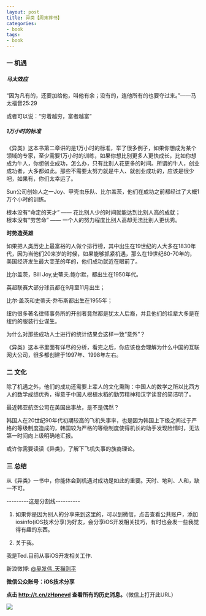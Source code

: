 ```yaml
---
layout: post  
title: 异类【周末荐书】
categories:  
- book  
tags:    
- book    
---   
```



### 一 机遇 ##

#####   马太效应

“因为凡有的，还要加给他，叫他有余；没有的，连他所有的也要夺过来。”——马太福音25:29

或者可以说：“穷着越穷，富者越富”

 
##### 1万小时的标准
《异类》这本书第二章讲的是1万小时的标准，举了很多例子，如果你想成为某个领域的专家，至少需要1万小时的训练，如果你想比别更多人更快成长，比如你想成为牛人，你想创业成功，怎么办，只有比别人花更多的时间。所谓的牛人，创业成功者，大多都如此。那些不需要太努力就是牛人、就创业成功的，应该是很少吧，如果有，你们太幸运了。

Sun公司创始人之一Joy、甲壳虫乐队、比尔盖茨，他们在成功之前都经过了大概1万个小时的训练。

根本没有“命定的天才” ——  花比别人少的时间就能达到比别人高的成就；  
根本没有“劳苦命”    ——   一个人的努力程度比别人高却无法比别人更优秀。


**时势造英雄**

如果把人类历史上最富裕的人做个排行榜，其中出生在19世纪的人大多在1830年代，因为当他们20来岁的时候，如果能够抓紧机遇，那么在19世纪60-70年的，美国经济发生最大变革的年的，他们成功就近在眼前了。

比尔盖茨，Bill Joy,史蒂夫.鲍尔默，都出生在1950年代。

英超联赛大部分球员都在9月至11月出生；

比尔·盖茨和史蒂夫·乔布斯都出生在1955年；

纽约很多著名律师事务所的开创者竟然都是犹太人后裔，并且他们的祖辈大多是在纽约的服装行业谋生。

为什么对那些成功人士进行的统计结果会这样一致“意外”？

《异类》这本书里面有详尽的分析，看完之后，你应该也会理解为什么中国的互联网大公司，很多都创建于1997年、1998年左右。


### 二 文化

除了机遇之外，他们的成功还需要上辈人的文化熏陶：中国人的数学之所以比西方人的数学成绩优秀，得意于中国人根植水稻的勤劳精神和汉字读音的简洁明了。

最近韩亚航空公司在美国出事故，是不是偶然？

韩国人在20世纪90年代初期较高的飞机失事率，也是因为韩国上下级之间过于严格的等级制度造成的，韩国较为严格的等级制度使得机长的助手发现险情时，无法第一时间向上级明确地汇报。

或许你需要读读《异类》，了解下飞机失事的族裔理论。


### 三 总结 ##

从《异类》一书中，你能体会到机遇对成功是如此的重要。天时、地利、人和，缺一不可。




---------这是分割线----------
<br />

1) 如果你是因为别人的分享来到这里的，可以到微信，点击查看公共账户，添加
   iosinfo(iOS技术分享)为好友，会分享iOS开发相关技巧，有时也会发一些我觉得有趣的东西。

  
2)  关于我。  

我是Ted.目前从事iOS开发相关工作.

新浪微博: [@吴发伟_天猫则平](http://weibo.com/wufawei)

**微信公众账号：iOS技术分享**

 **点击     **<http://t.cn/zHpnevd>**   查看所有的历史消息。**（微信上打开此URL）

                 
![](http://farm3.staticflickr.com/2861/8836295022_023774dd2f_m.jpg)